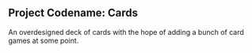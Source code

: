 ## Project Codename: Cards

An overdesigned deck of cards with the hope of adding a bunch of card
games at some point. 
